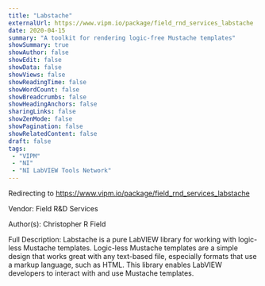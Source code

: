 ```yaml
---
title: "Labstache"
externalUrl: https://www.vipm.io/package/field_rnd_services_labstache
date: 2020-04-15
summary: "A toolkit for rendering logic-free Mustache templates"
showSummary: true
showAuthor: false
showEdit: false
showData: false
showViews: false
showReadingTime: false
showWordCount: false
showBreadcrumbs: false
showHeadingAnchors: false
sharingLinks: false
showZenMode: false
showPagination: false
showRelatedContent: false
draft: false
tags:
 - "VIPM"
 - "NI"
 - "NI LabVIEW Tools Network"
---
```


Redirecting to https://www.vipm.io/package/field_rnd_services_labstache

Vendor: Field R&D Services

Author(s): Christopher R Field
 
Full Description:
Labstache is a pure LabVIEW library for working with logic-less Mustache templates. Logic-less Mustache templates are a simple design that works great with any text-based file, especially formats that use a markup language, such as HTML. This library enables LabVIEW developers to interact with and use Mustache templates.